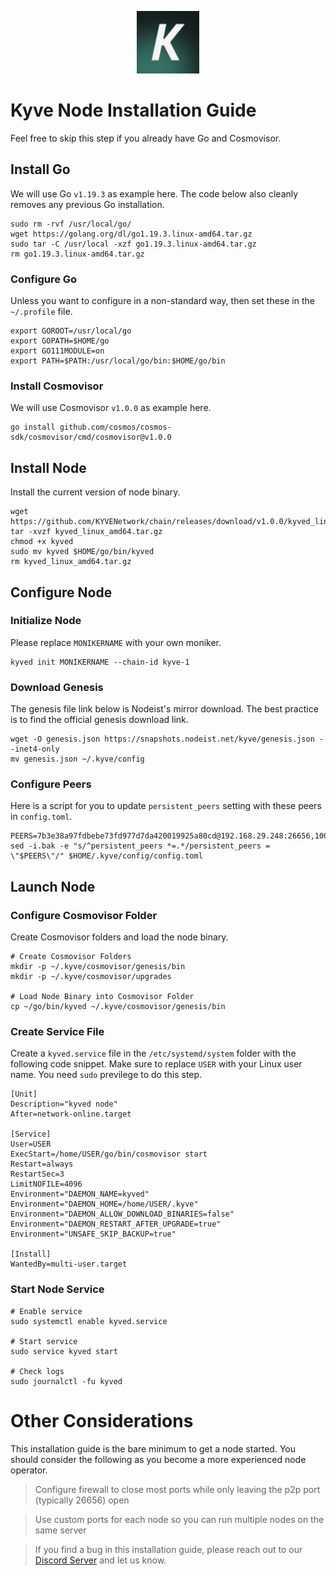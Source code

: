 <p align="center">
  <img height="100" height="auto" src="https://raw.githubusercontent.com/Nodeist/Kurulumlar/main/logos/kyve.png">
</p>



# Kyve Node Installation Guide
Feel free to skip this step if you already have Go and Cosmovisor.


## Install Go
We will use Go `v1.19.3` as example here. The code below also cleanly removes any previous Go installation.

```
sudo rm -rvf /usr/local/go/
wget https://golang.org/dl/go1.19.3.linux-amd64.tar.gz
sudo tar -C /usr/local -xzf go1.19.3.linux-amd64.tar.gz
rm go1.19.3.linux-amd64.tar.gz
```

### Configure Go
Unless you want to configure in a non-standard way, then set these in the `~/.profile` file.

```
export GOROOT=/usr/local/go
export GOPATH=$HOME/go
export GO111MODULE=on
export PATH=$PATH:/usr/local/go/bin:$HOME/go/bin
```


### Install Cosmovisor
We will use Cosmovisor `v1.0.0` as example here.

```
go install github.com/cosmos/cosmos-sdk/cosmovisor/cmd/cosmovisor@v1.0.0
```

## Install Node
Install the current version of node binary.

```
wget https://github.com/KYVENetwork/chain/releases/download/v1.0.0/kyved_linux_amd64.tar.gz
tar -xvzf kyved_linux_amd64.tar.gz
chmod +x kyved
sudo mv kyved $HOME/go/bin/kyved
rm kyved_linux_amd64.tar.gz
```

## Configure Node
### Initialize Node
Please replace `MONIKERNAME` with your own moniker.

```
kyved init MONIKERNAME --chain-id kyve-1
```

### Download Genesis
The genesis file link below is Nodeist's mirror download. The best practice is to find the official genesis download link.

```
wget -O genesis.json https://snapshots.nodeist.net/kyve/genesis.json --inet4-only
mv genesis.json ~/.kyve/config
```

### Configure Peers
Here is a script for you to update `persistent_peers` setting with these peers in `config.toml`.
```
PEERS=7b3e38a97fdbebe73fd977d7da420019925a80cd@192.168.29.248:26656,100e5f097ebb73ecf0df415e419f3319cfc8458c@167.99.141.216:26656,f645af14c553021f838115caacd6f530a54233fa@192.168.1.177:26656,0fe8e7419225639ec2775e52952dfe74534275c5@135.181.215.62:26656,31afcf1856538f28afcc11e9ce78d32e981ab4ff@10.92.47.216:26656
sed -i.bak -e "s/^persistent_peers *=.*/persistent_peers = \"$PEERS\"/" $HOME/.kyve/config/config.toml
```

## Launch Node
### Configure Cosmovisor Folder
Create Cosmovisor folders and load the node binary.

```
# Create Cosmovisor Folders
mkdir -p ~/.kyve/cosmovisor/genesis/bin
mkdir -p ~/.kyve/cosmovisor/upgrades

# Load Node Binary into Cosmovisor Folder
cp ~/go/bin/kyved ~/.kyve/cosmovisor/genesis/bin
```

### Create Service File
Create a `kyved.service` file in the `/etc/systemd/system` folder with the following code snippet. Make sure to replace `USER` with your Linux user name. You need `sudo` previlege to do this step.

```
[Unit]
Description="kyved node"
After=network-online.target

[Service]
User=USER
ExecStart=/home/USER/go/bin/cosmovisor start
Restart=always
RestartSec=3
LimitNOFILE=4096
Environment="DAEMON_NAME=kyved"
Environment="DAEMON_HOME=/home/USER/.kyve"
Environment="DAEMON_ALLOW_DOWNLOAD_BINARIES=false"
Environment="DAEMON_RESTART_AFTER_UPGRADE=true"
Environment="UNSAFE_SKIP_BACKUP=true"

[Install]
WantedBy=multi-user.target
```

### Start Node Service
```
# Enable service
sudo systemctl enable kyved.service

# Start service
sudo service kyved start

# Check logs
sudo journalctl -fu kyved
```

# Other Considerations
This installation guide is the bare minimum to get a node started. You should consider the following as you become a more experienced node operator.



> Configure firewall to close most ports while only leaving the p2p port (typically 26656) open

> Use custom ports for each node so you can run multiple nodes on the same server

> If you find a bug in this installation guide, please reach out to our [Discord Server](https://discord.gg/yV2nEunsTY) and let us know.
